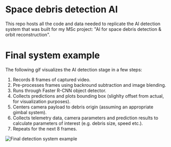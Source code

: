 # Space debris detection AI

This repo hosts all the code and data needed to replicate the AI detection system that was built for my MSc project: "AI for space debris detection & orbit reconstruction".

# Final system example
The following gif visualizes the AI detection stage in a few steps:
1. Records 8 frames of captured video.
2. Pre-processes frames using backround subtraction and image blending.
3. Runs through Faster R-CNN object detector.
4. Collects predictions and plots bounding box (slighlty offset from actual, for visualization purposes).
5. Centers camera payload to debris origin (assuming an appropriate gimbal system).
6. Collects telemetry data, camera parameters and prediction results to calculate parameters of interest (e.g. debris size, speed etc.).
7. Repeats for the next 8 frames.

![Final detection system example](https://github.com/milton-logothetis/Space-debris-detection-AI/blob/master/system_example.gif)
